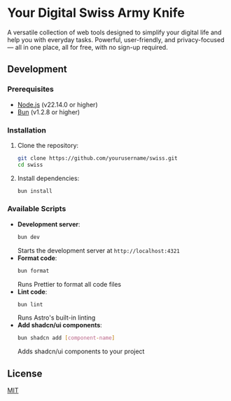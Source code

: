 # Your Digital Swiss Army Knife

A versatile collection of web tools designed to simplify your digital life and help you with everyday tasks. Powerful, user-friendly, and privacy-focused — all in one place, all for free, with no sign-up required.

## Development

### Prerequisites

- [Node.js](https://nodejs.org) (v22.14.0 or higher)
- [Bun](https://bun.sh) (v1.2.8 or higher)

### Installation

1. Clone the repository:
    ```bash
    git clone https://github.com/yourusername/swiss.git
    cd swiss
    ```
2. Install dependencies:
    ```bash
    bun install
    ```

### Available Scripts

- **Development server**:
    ```bash
    bun dev
    ```
    Starts the development server at `http://localhost:4321`
- **Format code**:
    ```bash
    bun format
    ```
    Runs Prettier to format all code files
- **Lint code**:
    ```bash
    bun lint
    ```
    Runs Astro's built-in linting
- **Add shadcn/ui components**:
    ```bash
    bun shadcn add [component-name]
    ```
    Adds shadcn/ui components to your project

## License

[MIT](LICENSE)
